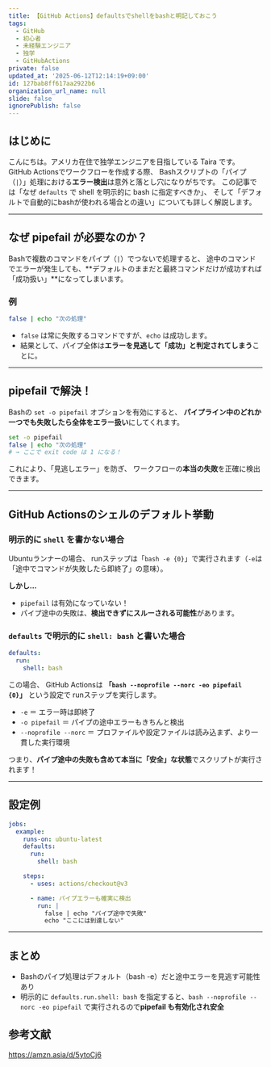 ```yaml
---
title: 【GitHub Actions】defaultsでshellをbashと明記しておこう
tags:
  - GitHub
  - 初心者
  - 未経験エンジニア
  - 独学
  - GitHubActions
private: false
updated_at: '2025-06-12T12:14:19+09:00'
id: 127bab8ff617aa2922b6
organization_url_name: null
slide: false
ignorePublish: false
---
```


## はじめに

こんにちは。アメリカ在住で独学エンジニアを目指している Taira です。
GitHub Actionsでワークフローを作成する際、
Bashスクリプトの「パイプ（`|`）」処理における**エラー検出**は意外と落とし穴になりがちです。
この記事では「なぜ `defaults` で shell を明示的に bash に指定すべきか」、
そして「デフォルトで自動的にbashが使われる場合との違い」についても詳しく解説します。

---

## なぜ pipefail が必要なのか？

Bashで複数のコマンドをパイプ（`|`）でつないで処理すると、
途中のコマンドでエラーが発生しても、**デフォルトのままだと最終コマンドだけが成功すれば「成功扱い」**になってしまいます。

### 例

```bash
false | echo "次の処理"
```

* `false` は常に失敗するコマンドですが、`echo` は成功します。
* 結果として、パイプ全体は**エラーを見逃して「成功」と判定されてしまう**ことに。

---

## pipefail で解決！

Bashの `set -o pipefail` オプションを有効にすると、
**パイプライン中のどれか一つでも失敗したら全体をエラー扱い**にしてくれます。

```bash
set -o pipefail
false | echo "次の処理"
# → ここで exit code は 1 になる！
```

これにより、「見逃しエラー」を防ぎ、
ワークフローの**本当の失敗**を正確に検出できます。

---

## GitHub Actionsのシェルのデフォルト挙動

### 明示的に `shell` を書かない場合

Ubuntuランナーの場合、
runステップは「`bash -e {0}`」で実行されます（`-e`は「途中でコマンドが失敗したら即終了」の意味）。

**しかし...**

* `pipefail` は有効になっていない！
* パイプ途中の失敗は、**検出できずにスルーされる可能性**があります。

### `defaults` で明示的に `shell: bash` と書いた場合

```yaml
defaults:
  run:
    shell: bash
```

この場合、
GitHub Actionsは **「`bash --noprofile --norc -eo pipefail {0}`」** という設定で runステップを実行します。

* `-e` ＝ エラー時は即終了
* `-o pipefail` ＝ パイプの途中エラーもきちんと検出
* `--noprofile --norc` ＝ プロファイルや設定ファイルは読み込まず、より一貫した実行環境

つまり、**パイプ途中の失敗も含めて本当に「安全」な状態**でスクリプトが実行されます！

---

## 設定例

```yaml
jobs:
  example:
    runs-on: ubuntu-latest
    defaults:
      run:
        shell: bash

    steps:
      - uses: actions/checkout@v3

      - name: パイプエラーも確実に検出
        run: |
          false | echo "パイプ途中で失敗"
          echo "ここには到達しない"
```

---

## まとめ

* Bashのパイプ処理はデフォルト（bash -e）だと途中エラーを見逃す可能性あり
* 明示的に `defaults.run.shell: bash` を指定すると、`bash --noprofile --norc -eo pipefail` で実行されるので**pipefail も有効化され安全**

## 参考文献

https://amzn.asia/d/5ytoCj6
